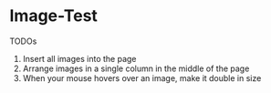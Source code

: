 # Image-Test

TODOs
1. Insert all images into the page
2. Arrange images in a single column in the middle of the page
3. When your mouse hovers over an image, make it double in size
